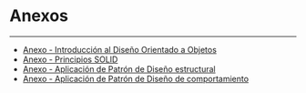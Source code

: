 # Anexos
---
- [Anexo - Introducción al Diseño Orientado a Objetos](introduccion.md)
- [Anexo - Principios SOLID](solid.md)
- [Anexo - Aplicación de Patrón de Diseño estructural](PatronDeDisenoEstructural.md)
- [Anexo - Aplicación de Patrón de Diseño de comportamiento]()
